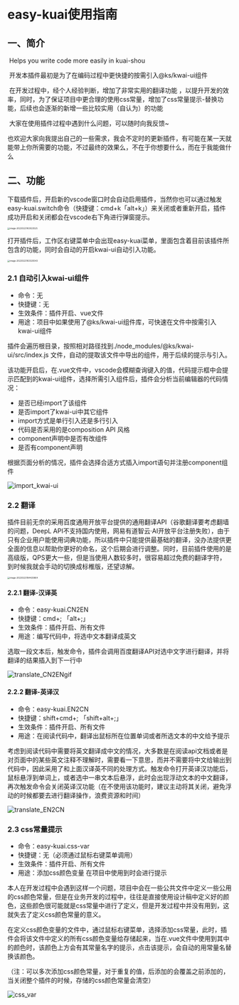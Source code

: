 # easy-kuai使用指南

## 一、简介

​	Helps you write code more easily in kuai-shou

​	开发本插件最初是为了在编码过程中更快捷的按需引入@ks/kwai-ui组件

​	在开发过程中，经个人经验判断，增加了非常实用的翻译功能 ，以提升开发的效率，同时，为了保证项目中更合理的使用css常量，增加了css常量提示-替换功能，后续也会逐渐的新增一些比较实用（自认为）的功能

​	大家在使用插件过程中遇到什么问题，可以随时向我反馈~

​	也欢迎大家向我提出自己的一些需求，我会不定时的更新插件，有可能在某一天就能带上你所需要的功能，不过最终的效果么，不在于你想要什么，而在于我能做什么

## 二、功能

​	下载插件后，开启新的vscode窗口时会自动启用插件，当然你也可以通过触发easy-kuai.switch命令（快捷键：cmd+k「alt+k」）来关闭或者重新开启，插件成功开启和关闭都会在vscode右下角进行弹窗提示。

<img src="img.liuzhenpeng.cn/typora/image-20220223163023525.png" alt="image-20220223163023525" style="zoom: 33%;" />

​	打开插件后，工作区右键菜单中会出现easy-kuai菜单，里面包含着目前该插件所包含的功能，同时会自动的开启kwai-ui自动引入功能。

<img src="img.liuzhenpeng.cn/typora/image-20220223163329343.png" alt="image-20220223163329343" style="zoom:33%;" />

### 2.1 自动引入kwai-ui组件

- 命令：无
- 快捷键：无
- 生效条件：插件开启、vue文件
- 用途：项目中如果使用了@ks/kwai-ui组件库，可快速在文件中按需引入kwai-ui组件

​	插件会遍历根目录，按照相对路径找到./node_modules/@ks/kwai-ui/src/index.js 文件，自动的提取该文件中导出的组件，用于后续的提示与引入。

​	该功能开启后，在.vue文件中，vscode会模糊查询键入的值，代码提示框中会提示匹配到的kwai-ui组件，选择所需引入组件后，插件会分析当前编辑器的代码情况：

- 是否已经import了该组件
- 是否import了kwai-ui中其它组件
- import方式是单行引入还是多行引入
- 代码是否采用的是composition API 风格
- component声明中是否有改组件
- 是否有component声明

根据页面分析的情况，插件会选择合适方式插入import语句并注册component组件

![import_kwai-ui](img.liuzhenpeng.cn/typora/import_kwai-ui.gif)



### 2.2 翻译

​	插件目前无奈的采用百度通用开放平台提供的通用翻译API（谷歌翻译要考虑翻墙的问题，DeepL API不支持国内使用，网易有道智云·AI开放平台注册失败），由于只有企业用户能使用词典功能，所以插件中只能提供最基础的翻译，没办法提供更全面的信息以帮助你更好的命名，这个后期会进行调整。同时，目前插件使用的是高级版，QPS更大一些，但是当使用人数较多时，很容易超过免费的翻译字符，到时候我就会手动的切换成标椎版，还望谅解。

<img src="img.liuzhenpeng.cn/typora/image-20220223184425864.png" alt="image-20220223184425864" style="zoom: 33%;" />

#### 2.2.1 翻译-汉译英

- 命令：easy-kuai.CN2EN
- 快捷键：cmd+; 「alt+;」
- 生效条件：插件开启、所有文件
- 用途：编写代码中，将选中文本翻译成英文

选取一段文本后，触发命令，插件会调用百度翻译API对选中文字进行翻译，并将翻译的结果插入到下一行中

![translate_CN2ENgif](img.liuzhenpeng.cn/typora/translate_CN2ENgif.gif)

#### 2.2.2 翻译-英译汉

- 命令：easy-kuai.EN2CN
- 快捷键：shift+cmd+; 「shift+alt+;」
- 生效条件：插件开启、所有文件
- 用途：在阅读代码中，翻译出鼠标所在位置单词或者所选文本的中文给予提示

​    考虑到阅读代码中需要将英文翻译成中文的情况，大多数是在阅读api文档或者是对页面中的某些英文注释不理解时，需要看一下意思，而并不需要将中文给输出到代码中，因此采用了和上面汉译英不同的处理方式。触发命令打开英译汉功能后，鼠标悬浮到单词上，或者选中一串文本后悬浮，此时会出现浮动文本的中文翻译，再次触发命令会关闭英译汉功能（在不使用该功能时，建议主动将其关闭，避免浮动的时候都要去进行翻译操作，浪费资源和时间）

![translate_EN2CN](img.liuzhenpeng.cn/typora/translate_EN2CN.gif)

### 2.3 css常量提示

- 命令：easy-kuai.css-var
- 快捷键：无（必须通过鼠标右键菜单调用）
- 生效条件：插件开启、所有文件
- 用途：添加css颜色变量 在项目中使用到时会进行提示

​    本人在开发过程中会遇到这样一个问题，项目中会在一些公共文件中定义一些公用的css颜色常量，但是在业务开发的过程中，往往是直接使用设计稿中定义好的颜色，这些颜色很可能就是css常量中进行了定义，但是开发过程中并没有用到，这就失去了定义css颜色常量的意义。

​    在定义css颜色变量的文件中，通过鼠标右键菜单，选择添加css常量，此时，插件会将该文件中定义的所有css颜色变量给存储起来，当在.vue文件中使用到其中的颜色时，该颜色上方会有其常量名字的提示，点击该提示，会自动的用常量名替换该颜色。

（注：可以多次添加css颜色常量，对于重复的值，后添加的会覆盖之前添加的，当关闭整个插件的时候，存储的css颜色常量会清空）

![css_var](img.liuzhenpeng.cn/typora/css_var.gif)
